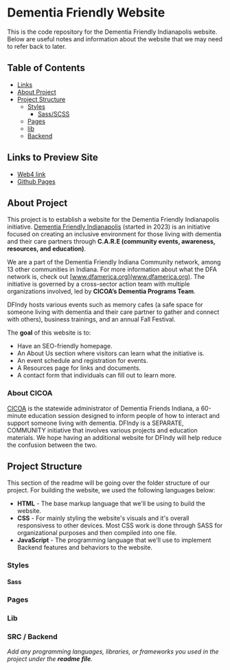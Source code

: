 # Dementia Friendly Website

This is the code repository for the Dementia Friendly Indianapolis website. Below are useful notes and information about the website that we may need to refer back to later.

## Table of Contents

- [Links](#links-to-preview-site)
- [About Project](#about-project)
- [Project Structure](#project-structure)
  - [Styles](#styles)
    - [Sass/SCSS](#sass)
  - [Pages](#pages)
  - [lib](#lib)
  - [Backend](#src--backend)

## Links to Preview Site

- [Web4 link]()
- [Github Pages](https://pjiceskull.github.io/Dementia_Friendly/dist)

## About Project

This project is to establish a website for the Dementia Friendly Indianapolis initiative. [Dementia Friendly Indianapolis](https://www.dementiafriendsindiana.org/) (started
in 2023) is an initiative focused on creating an inclusive environment for those living with dementia and their care partners through
**C.A.R.E (community events, awareness, resources, and education)**.

We are a part of the Dementia Friendly Indiana Community network, among 13 other communities in Indiana. For more information about what the DFA network is, check out [www.dfamerica.org](www.dfamerica.org). The initiative is governed by a cross-sector action team with multiple organizations involved, led by **CICOA’s Dementia Programs Team**.

DFIndy hosts various events such as memory cafes (a safe space for someone living with dementia and their care partner to gather and
connect with others), business trainings, and an annual Fall Festival.

The **goal** of this website is to:

- Have an SEO-friendly homepage.
- An About Us section where visitors can learn what the initiative is.
- An event schedule and registration for events.
- A Resources page for links and documents.
- A contact form that individuals can fill out to learn more.

### About CICOA

[CICOA](https://cicoa.org/) is the statewide administrator of Dementia Friends Indiana, a 60-minute education session designed
to inform people of how to interact and support someone living with dementia. DFIndy is a SEPARATE, COMMUNITY initiative that
involves various projects and education materials. We hope having an additional website for DFIndy will help reduce the confusion
between the two.

## Project Structure

This section of the readme will be going over the folder structure of our project.
For building the website, we used the following languages below:

- **HTML** - The base markup language that we'll be using to build the website.
- **CSS** - For mainly styling the website's visuals and it's overall responsivess to other devices. Most CSS work is done through SASS for organizational purposes and then compiled into one file.
- **JavaScript** - The programming language that we'll use to implement Backend features and behaviors to the website.

### Styles

#### Sass

### Pages

### Lib

### SRC / Backend

_Add any programming languages, libraries, or frameworks you used in the project under the **readme file**._
